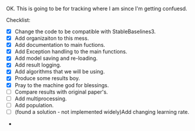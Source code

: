 OK. This is going to be for tracking where I am since I'm getting confuesd.

Checklist:
- [x] Change the code to be compatible with StableBaselines3.
- [x] Add organizaiton to this mess.
- [x] Add documentation to main fuctions.
- [x] Add Exception handling to the main functions.
- [x] Add model saving and re-loading.
- [x] Add result logging.
- [x] Add algorithms that we will be using.
- [x] Produce some results boy.
- [x] Pray to the machine god for blessings.
- [ ] Compare results with original paper's.
- [ ] Add multiprocessing.
- [ ] Add population.
- [ ] (found a solution - not implemented widely)Add changing learning rate.
- 